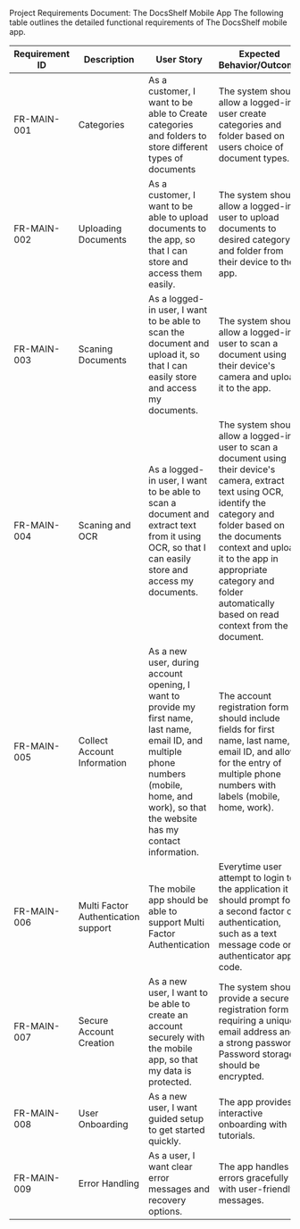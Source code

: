 Project Requirements Document: The DocsShelf Mobile App
The following table outlines the detailed functional requirements of The DocsShelf mobile app.

| Requirement ID | Description                         | User Story                                                                                                                                                                                        | Expected Behavior/Outcome                                                                                                                                                                                                                                                                           |
| -------------- | ----------------------------------- | ------------------------------------------------------------------------------------------------------------------------------------------------------------------------------------------------- | --------------------------------------------------------------------------------------------------------------------------------------------------------------------------------------------------------------------------------------------------------------------------------------------------- |
| FR-MAIN-001    | Categories                          | As a customer, I want to be able to Create categories and folders to store different types of documents                                                                                           | The system should allow a logged-in user create categories and folder based on users choice of document types.                                                                                                                                                                                      |
| FR-MAIN-002    | Uploading Documents                 | As a customer, I want to be able to upload documents to the app, so that I can store and access them easily.                                                                                      | The system should allow a logged-in user to upload documents to desired category and folder from their device to the app.                                                                                                                                                                           |
| FR-MAIN-003    | Scaning Documents                   | As a logged-in user, I want to be able to scan the document and upload it, so that I can easily store and access my documents.                                                                    | The system should allow a logged-in user to scan a document using their device's camera and upload it to the app.                                                                                                                                                                                   |
| FR-MAIN-004    | Scaning and OCR                     | As a logged-in user, I want to be able to scan a document and extract text from it using OCR, so that I can easily store and access my documents.                                                 | The system should allow a logged-in user to scan a document using their device's camera, extract text using OCR, identify the category and folder based on the documents context and upload it to the app in appropriate category and folder automatically based on read context from the document. |
| FR-MAIN-005    | Collect Account Information         | As a new user, during account opening, I want to provide my first name, last name, email ID, and multiple phone numbers (mobile, home, and work), so that the website has my contact information. | The account registration form should include fields for first name, last name, email ID, and allow for the entry of multiple phone numbers with labels (mobile, home, work).                                                                                                                        |
| FR-MAIN-006    | Multi Factor Authentication support | The mobile app should be able to support Multi Factor Authentication                                                                                                                              | Everytime user attempt to login to the application it should prompt for a second factor of authentication, such as a text message code or authenticator app code.                                                                                                                                   |
| FR-MAIN-007    | Secure Account Creation             | As a new user, I want to be able to create an account securely with the mobile app, so that my data is protected.                                                                                 | The system should provide a secure registration form requiring a unique email address and a strong password. Password storage should be encrypted.                                                                                                                                                  |
| FR-MAIN-008    | User Onboarding                     | As a new user, I want guided setup to get started quickly.                                                                                                                                        | The app provides interactive onboarding with tutorials.                                                                                                                                                                                                                                             |
| FR-MAIN-009    | Error Handling                      | As a user, I want clear error messages and recovery options.                                                                                                                                      | The app handles errors gracefully with user-friendly messages.                                                                                                                                                                                                                                      |
